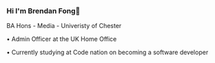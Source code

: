 ### Hi I'm Brendan Fong👋

BA Hons - Media - Univeristy of Chester

• Admin Officer at the UK Home Office


• Currently studying at Code nation on becoming a software developer
